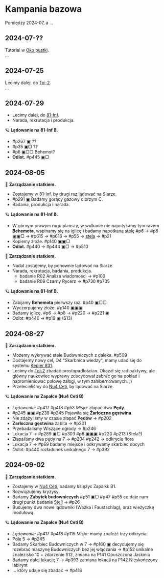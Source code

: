 # Kampania bazowa
Pomiędzy 2024-07, a ...

## 2024-07-??
Tutorial w [Oko pustki](oko-pustki.md).  
...

## 2024-07-25
Lecimy dalej, do [Toi-2](toi-2.md).  
...


## 2024-07-29
* Lecimy dalej, do [81-Inf](81-Inf.md).  
* Narada, rekrutacja i produkcja.

🪐 **Lądowanie na 81-Inf B.**
* #p267 ▣ ??
* #p35 ▣▢ ??
* #p8 ▣▢▢ Behemot?
* **Odlot.** #p445 ▣▢


## 2024-08-05
🚀 **Zarządzanie statkiem.**
* Zostajemy w [81-Inf](81-Inf.md), by drugi raz lądować na Siarze.
* #p291 ▣ Badamy gorący gazowy olbrzym C.
* Badania, produkcja i narada.

🪐 **Lądowanie na 81-Inf B.**
* W górnym prawym rogu planszy, w wulkanie nie napotykamy tym razem **Behemota**, 
  wspinamy się na iglicę i badamy napotkaną [stelę](stele.md)
  #p6 -> #p8 ▣▣▢ -> #p615 -> #p616 -> #p55 -> [stela](./stele.md) -> #p21
* Kopiemy złoże. #p140 ▣▣▢
* **Odlot.** #p440 -> #p444 ▣▢ -> #p510

🚀 **Zarządzanie statkiem.**
* Nadal zostajemy, by ponownie lądować na Siarze.
* Narada, rekrutacja, badania, produkcja.
  * badanie R02 Analiza wiadomości -> #p100
  * badanie R09 Czarny Rycerz -> #p730 #p735

🪐 **Lądowanie na 81-Inf B.**
* Zabijamy **Behemota** pierwszy raz. #p40 ▣▢▢
* Wyczerpujemy złoże. #p140 ▣▣▣
* Badamy iglicę. #p6 -> #p8 -> #p220 -> #p221 ▣
* *Odlot:* #p440 -> #p19 ▣ (S13)


## 2024-08-27
🚀 **Zarządzanie statkiem.**
* Możemy wykrywać stele Budowniczych z daleka. #p509
* Dostajemy nowy cel, O4 "Skarbnica wiedzy", mamy udać się do 
  systemu [Kepler 831](Kepler-831.md).
* Lecimy do [Toi-2](Toi-2.md) zbadać prostopadłościan. Okazał się radioaktywy, 
  ale główny naukowiec wyprawy zdecydował zabrać go na pokład i napromieniować 
  połowę załogi, w tym zahibernowanych. ;)
* Przelecieliśmy do [Nu4 Ceti](Nu4_Ceti.md), by lądować na Siarze.

🪐 **Lądowanie na Zapałce (Nu4 Ceti B)**
* *Lądowanie:* #p417 #p418 #p53 *Misja:* złapać dwa **Pędy**.
* #p245 ▣▣ #p238 #p245 Pojawiła się **Żarłoczna gęstwina**.
* Nie zdążyliśmy w czasie złapać **Pędów** -> #p202
* **Żarłoczna gęstwina** zabita -> #p201
* Przebadaliśmy Wiszące ogrody -> #p246
* Lokacja 7 -> #p289 ▣▢ #p303 #p8 ▣▣▣ #p220 #p213 (Stela?)
* Złapaliśmy dwa pędy na 7 -> #p234 #p242 -> odkrycie flora
* Lokacja 7 -> #p69 badamy miejsce i odkrywamy skarbiec obcych
* *Odlot:* #p440 rozładunek unikalnego 7 -> #p392

## 2024-09-02
🚀 **Zarządzanie statkiem.**
* Zostajemy w [Nu4 Ceti](Nu4_Ceti.md), badamy księżyc Zapałki: B1.
* Rozwiązujemy kryzysy.
* Badamy **Zabytek budowniczych** #p51 ▣▢  #p47 #p55 
  co daje nam drugi punkt badania [Steli](stele.md) -> #p26
* Budujemy dwa nowe lądowniki (Ważka i Faustschlag), oraz wieżyczkę modułową.

🪐 **Lądowanie na Zapałce (Nu4 Ceti B)**
* *Lądowanie:* #p417 #p418 #p115 *Misja:* mamy znaleźć trzy odkrycia.
* Pole 5 -> #p245
* Badamy Skarbiec Budowniczych w 7 -> #p160 ▣ 
  decydujemy się rozebrać maszynę Budowniczych bez jej włączania -> #p152
  unikalne znalezisko 10 + zdarzenie S12, zmiana na P141 Opuszczona Jaskinia
* Badamy dalej lokację 7 -> #p393 zamiana lokacji na P142 Nieskończony labirynt
* ... który udaje się zbadać -> #p418

